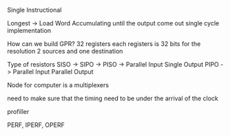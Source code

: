Single Instructional

Longest -> Load Word
Accumulating until the output come out 
single cycle implementation

How can we build GPR?
32 registers
each registers is 32 bits for the resolution
2 sources and one destination

Type of resistors 
SISO -> 
SIPO -> 
PISO -> Parallel Input Single Output
PIPO -> Parallel Input Parallel Output

Node for computer is a multiplexers

need to make sure that the timing need to be under the arrival of the clock

profiller

PERF, IPERF, OPERF
